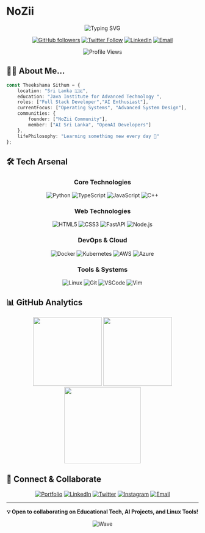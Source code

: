 # NoZii

<div align="center">
  
  ![Typing SVG](https://readme-typing-svg.herokuapp.com?font=Fira+Code&duration=3000&pause=1000&color=3ABFEF&center=true&vCenter=true&width=435&lines=;Full+Stack+Developer;AI+Enthusiast;)

  [![GitHub followers](https://img.shields.io/github/followers/NoZii?label=Follow&style=social)](https://github.com/Nozii22)
  [![Twitter Follow](https://img.shields.io/twitter/follow/NoZii?style=social)](https://twitter.com/@itz_Nozii)
  [![LinkedIn](https://img.shields.io/badge/-LinkedIn-0077B5?style=flat&logo=linkedin&logoColor=white)](https://www.linkedin.com/in/tʜᴇᴇᴋꜱʜᴀɴᴀ22/)
  [![Email](https://img.shields.io/badge/-Email-D14836?style=flat&logo=gmail&logoColor=white)](mailto:Noziii000@gmail.com)
  
  <img src="https://komarev.com/ghpvc/?username=Nozii22&color=3ABFEF&style=flat-square&label=Profile+Views" alt="Profile Views" />
</div>

## 👨‍💻 About Me...

```typescript
const Theekshana Sithum = {
    location: "Sri Lanka 🇱🇰",
    education: "Java Institute for Advanced Technology ",
    roles: ["Full Stack Developer","AI Enthusiast"],
    currentFocus: ["Operating Systems", "Advanced System Design"],
    communities: {
        founder: ["NoZii Community"],
        member: ["AI Sri Lanka", "OpenAI Developers"]
    },
    lifePhilosophy: "Learning something new every day 🚀"
};
```

## 🛠️ Tech Arsenal

<div align="center">

### Core Technologies
![Python](https://img.shields.io/badge/Python-3776AB?style=for-the-badge&logo=python&logoColor=white)
![TypeScript](https://img.shields.io/badge/TypeScript-007ACC?style=for-the-badge&logo=typescript&logoColor=white)
![JavaScript](https://img.shields.io/badge/JavaScript-F7DF1E?style=for-the-badge&logo=javascript&logoColor=black)
![C++](https://img.shields.io/badge/C++-00599C?style=for-the-badge&logo=cplusplus&logoColor=white)

### Web Technologies
![HTML5](https://img.shields.io/badge/HTML5-E34F26?style=for-the-badge&logo=html5&logoColor=white)
![CSS3](https://img.shields.io/badge/CSS3-1572B6?style=for-the-badge&logo=css3&logoColor=white)
![FastAPI](https://img.shields.io/badge/FastAPI-009688?style=for-the-badge&logo=fastapi&logoColor=white)
![Node.js](https://img.shields.io/badge/Node.js-339933?style=for-the-badge&logo=nodedotjs&logoColor=white)

### DevOps & Cloud
![Docker](https://img.shields.io/badge/Docker-2496ED?style=for-the-badge&logo=docker&logoColor=white)
![Kubernetes](https://img.shields.io/badge/Kubernetes-326CE5?style=for-the-badge&logo=kubernetes&logoColor=white)
![AWS](https://img.shields.io/badge/AWS-FF9900?style=for-the-badge&logo=amazonaws&logoColor=white)
![Azure](https://img.shields.io/badge/Azure-0078D4?style=for-the-badge&logo=microsoftazure&logoColor=white)

### Tools & Systems
![Linux](https://img.shields.io/badge/Linux-FCC624?style=for-the-badge&logo=linux&logoColor=black)
![Git](https://img.shields.io/badge/Git-F05032?style=for-the-badge&logo=git&logoColor=white)
![VSCode](https://img.shields.io/badge/VSCode-007ACC?style=for-the-badge&logo=visualstudiocode&logoColor=white)
![Vim](https://img.shields.io/badge/Vim-019733?style=for-the-badge&logo=vim&logoColor=white)

</div>

## 📊 GitHub Analytics

<div align="center">
  <img src="https://github-readme-stats.vercel.app/api?username=Nozii22&show_icons=true&theme=tokyonight&hide_border=true&bg_color=1A1B27&title_color=3ABFEF&icon_color=3ABFEF" height="180" />
  <img src="https://github-readme-stats.vercel.app/api/top-langs/?username=Nozii22&layout=compact&theme=tokyonight&hide_border=true&bg_color=1A1B27&title_color=3ABFEF&icon_color=3ABFEF" height="180" />
</div>

<div align="center">
  <img src="https://github-readme-streak-stats.herokuapp.com/?user=Nozii22&theme=tokyonight&hide_border=true&background=1A1B27&stroke=3ABFEF&ring=3ABFEF&fire=FF9900" height="200" />
</div>

## 🤝 Connect & Collaborate

<div align="center">

[![Portfolio](https://img.shields.io/badge/Portfolio-12100E?style=for-the-badge&logo=google-chrome&logoColor=white)](#)
[![LinkedIn](https://img.shields.io/badge/LinkedIn-0077B5?style=for-the-badge&logo=linkedin&logoColor=white)](https://www.linkedin.com/in/tʜᴇᴇᴋꜱʜᴀɴᴀ22/)
[![Twitter](https://img.shields.io/badge/Twitter-1DA1F2?style=for-the-badge&logo=twitter&logoColor=white)](https://twitter.com/@itz_Nozii)
[![Instagram](https://img.shields.io/badge/Instagram-E4405F?style=for-the-badge&logo=instagram&logoColor=white)](https://www.instagram.com/_itz.nozii_/)
[![Email](https://img.shields.io/badge/Email-D14836?style=for-the-badge&logo=gmail&logoColor=white)](mailto:Noziii000@gmail.com)

</div>

---

<div align="center">
  
  **💡 Open to collaborating on Educational Tech, AI Projects, and Linux Tools!**
  
  ![Wave](https://raw.githubusercontent.com/mayhemantt/mayhemantt/Update/svg/Bottom.svg)
</div>
